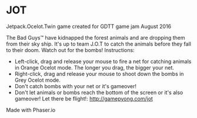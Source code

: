 # JOT
Jetpack.Ocelot.Twin game created for GDTT game jam August 2016

The Bad Guys™ have kidnapped the forest animals and are dropping them from their sky ship. It's up to team J.O.T to catch the animals before they fall to their doom. Watch out for the bombs!
Instructions:
- Left-click, drag and release your mouse to fire a net for catching animals in Orange Ocelot mode. The longer you drag, the bigger your net.
- Right-click, drag and release your mouse to shoot down the bombs in Grey Ocelot mode.
- Don't catch bombs with your net or it's gameover!
- Don't let animals or bombs reach the bottom of the screen or it's also gameover!
Let there be flight!: http://gamepyong.com/jot

Made with Phaser.io
